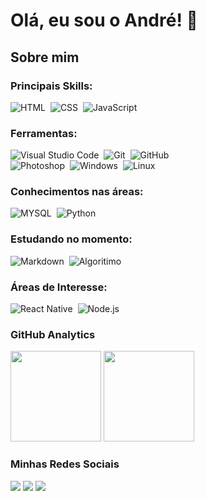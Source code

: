 # Olá, eu sou o André! :green_apple:

## Sobre mim

<p>

### Principais Skills:

![HTML](https://img.shields.io/badge/-HTML-05122A?style=for-the-badge&logo=html5)&nbsp;
![CSS](https://img.shields.io/badge/-CSS-05122A?style=for-the-badge&logo=CSS3&logoColor=1572B6)&nbsp;
![JavaScript](https://img.shields.io/badge/-JavaScript-05122A?style=for-the-badge&logo=javascript)&nbsp;

### Ferramentas:

![Visual Studio Code](https://img.shields.io/badge/-Visual%20Studio%20Code-05122A?style=for-the-badge&logo=visual-studio-code&logoColor=007ACC)&nbsp;
![Git](https://img.shields.io/badge/-Git-05122A?style=for-the-badge&logo=git)&nbsp;
![GitHub](https://img.shields.io/badge/-GitHub-05122A?style=for-the-badge&logo=github)&nbsp;  
![Photoshop](https://img.shields.io/badge/-Photoshop-05122A?style=for-the-badge&logo=adobe-photoshop)&nbsp;
![Windows](https://img.shields.io/badge/-Windows-05122A?style=for-the-badge&logo=windows)&nbsp;
![Linux](https://img.shields.io/badge/-linux-05122a?style=for-the-badge&logo=linux)&nbsp;

### Conhecimentos nas áreas:

![MYSQL](https://img.shields.io/badge/-MYSQL-05122A?style=for-the-badge&logo=MYSQL)&nbsp;
![Python](https://img.shields.io/badge/-Python-05122A?style=for-the-badge&logo=python)&nbsp;

### Estudando no momento:

![Markdown](https://img.shields.io/badge/-Markdown-05122A?style=for-the-badge&logo=markdown)&nbsp;
![Algoritimo](https://img.shields.io/badge/-Algoritimos-05122A?style=for-the-badge&logo=algorithm)&nbsp;

### Áreas de Interesse:

![React Native](https://img.shields.io/badge/-React_native-05122A?style=for-the-badge&logo=react)&nbsp;
![Node.js](https://img.shields.io/badge/-Node.js-05122A?style=for-the-badge&logo=node.js)&nbsp;

### GitHub Analytics

<p align="left">
  <img height="145em" src="https://github-readme-stats-eight-theta.vercel.app/api?username=afmcmorais&show_icons=true&theme=default"/>
  <img height="145em" src="https://github-readme-stats-eight-theta.vercel.app/api/top-langs/?username=afmcmorais&layout=compact&langs_count=8&theme=default"/>
</p>

### Minhas Redes Sociais

<a href="https://www.linkedin.com/in/afmcmorais/" target="_blank"><img src="https://img.shields.io/badge/-André Felipe-0077B5?style=for-the-badge&logo=Linkedin&logoColor=white"/></a>
<a href="mailto:afmcmorais@icloud.com" target="_blank"><img src="https://img.shields.io/badge/-afmcmorais@icloud.com-0078D4?style=for-the-badge&logo=microsoft-outlook&logoColor=white"/></a>
<a href="https://instagram.com/afmcmorais" target="_blank"><img src="https://img.shields.io/badge/-@afmcmorais-E4405F?style=for-the-badge&logo=Instagram&logoColor=white"/></a>

